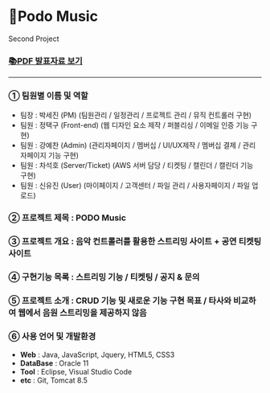 # 🎵Podo Music
Second Project

### [📚PDF 발표자료 보기](https://drive.google.com/file/d/1EYSHZs3QODZcaICPsAtZ-yaOyLj77XIR/view?usp=share_link)
------------
### **① 팀원별 이름 및 역할**
* 팀장 : 박세진 (PM) (팀원관리 / 일정관리 / 프로젝트 관리 / 뮤직 컨트롤러 구현)
* 팀원 : 정택구 (Front-end) (웹 디자인 요소 제작 / 퍼블리싱 / 이메일 인증 기능 구현)
* 팀원 : 강예찬 (Admin) (관리자페이지 / 멤버십 / UI/UX제작 / 멤버십 결제 / 관리자페이지 기능 구현)
* 팀원 : 차석호 (Server/Ticket) (AWS 서버 담당 / 티켓팅 / 캘린더 / 캘린더 기능 구현)
* 팀원 : 신유진 (User) (마이페이지 / 고객센터 / 파일 관리 / 사용자페이지 / 파일 업로드)

### **② 프로젝트 제목** : PODO Music

### **③ 프로젝트 개요** : 음악 컨트롤러를 활용한 스트리밍 사이트 + 공연 티켓팅 사이트

### **④ 구현기능 목록** : 스트리밍 기능 / 티켓팅 / 공지 & 문의

### **⑤ 프로젝트 소개** : CRUD 기능 및 새로운 기능 구현 목표 / 타사와 비교하여 웹에서 음원 스트리밍을 제공하지 않음

### **⑥ 사용 언어 및 개발환경**
* **Web** : Java, JavaScript, Jquery, HTML5, CSS3
* **DataBase** : Oracle 11
* **Tool** : Eclipse, Visual Studio Code
* **etc** : Git, Tomcat 8.5
